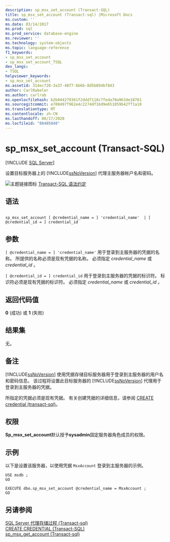 ```yaml
---
description: sp_msx_set_account (Transact-SQL)
title: sp_msx_set_account (Transact-sql) |Microsoft Docs
ms.custom: ''
ms.date: 03/14/2017
ms.prod: sql
ms.prod_service: database-engine
ms.reviewer: ''
ms.technology: system-objects
ms.topic: language-reference
f1_keywords:
- sp_msx_set_account
- sp_msx_set_account_TSQL
dev_langs:
- TSQL
helpviewer_keywords:
- sp_msx_set_account
ms.assetid: 314ec720-3a37-48f7-bb6b-8d5b894bf843
author: CarlRabeler
ms.author: carlrab
ms.openlocfilehash: b2b044279361f2ddd7118c7feda70a963de18761
ms.sourcegitcommit: e700497f962e4c2274df16d9e651059b42ff1a10
ms.translationtype: MT
ms.contentlocale: zh-CN
ms.lasthandoff: 08/17/2020
ms.locfileid: "88485848"
---
```

# <a name="sp_msx_set_account-transact-sql"></a>sp_msx_set_account (Transact-SQL)
[!INCLUDE [SQL Server](../../includes/applies-to-version/sqlserver.md)]

  设置目标服务器上的 [!INCLUDE[ssNoVersion](../../includes/ssnoversion-md.md)] 代理主服务器帐户名和密码。  
  
 ![主题链接图标](../../database-engine/configure-windows/media/topic-link.gif "“主题链接”图标") [Transact-SQL 语法约定](../../t-sql/language-elements/transact-sql-syntax-conventions-transact-sql.md)  
  
## <a name="syntax"></a>语法  
  
```  
  
sp_msx_set_account [ @credential_name = ] 'credential_name'  | [ @credential_id = ] credential_id  
```  
  
## <a name="arguments"></a>参数  
`[ @credential_name = ] 'credential_name'` 用于登录到主服务器的凭据的名称。 所提供的名称必须是现有凭据的名称。 必须指定 *credential_name* 或 *credential_id* 。  
  
`[ @credential_id = ] credential_id` 用于登录到主服务器的凭据的标识符。 标识符必须是现有凭据的标识符。 必须指定 *credential_name* 或 *credential_id* 。  
  
## <a name="return-code-values"></a>返回代码值  
 **0** (成功) 或 **1** (失败)   
  
## <a name="result-sets"></a>结果集  
 无。  
  
## <a name="remarks"></a>备注  
 [!INCLUDE[ssNoVersion](../../includes/ssnoversion-md.md)] 使用凭据存储目标服务器用于登录到主服务器的用户名和密码信息。 该过程将设置此目标服务器的 [!INCLUDE[ssNoVersion](../../includes/ssnoversion-md.md)] 代理用于登录到主服务器的凭据。  
  
 所指定的凭据必须是现有凭据。 有关创建凭据的详细信息，请参阅 [CREATE credential &#40;transact-sql&#41;](../../t-sql/statements/create-credential-transact-sql.md)。  
  
## <a name="permissions"></a>权限  
 **Sp_msx_set_account**默认授予**sysadmin**固定服务器角色成员的权限。  
  
## <a name="examples"></a>示例  
 以下是设置该服务器，以使用凭据 `MsxAccount` 登录到主服务器的示例。  
  
```  
USE msdb ;  
GO  
  
EXECUTE dbo.sp_msx_set_account @credential_name = MsxAccount ;  
GO  
```  
  
## <a name="see-also"></a>另请参阅  
 [SQL Server 代理存储过程 &#40;Transact-sql&#41;](../../relational-databases/system-stored-procedures/sql-server-agent-stored-procedures-transact-sql.md)   
 [CREATE CREDENTIAL &#40;Transact-SQL&#41;](../../t-sql/statements/create-credential-transact-sql.md)   
 [sp_msx_get_account &#40;Transact-sql&#41;](../../relational-databases/system-stored-procedures/sp-msx-get-account-transact-sql.md)  
  
  
